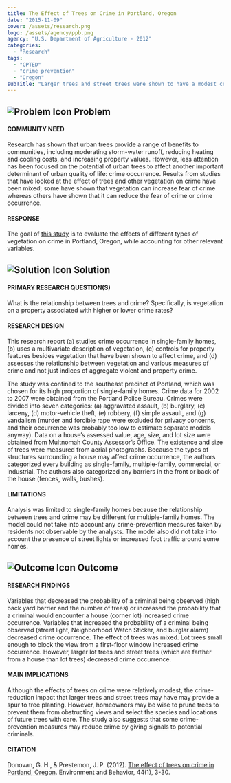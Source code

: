 ```yaml
---
title: The Effect of Trees on Crime in Portland, Oregon
date: "2015-11-09"
cover: /assets/research.png
logo: /assets/agency/ppb.png
agency: "U.S. Department of Agriculture - 2012"
categories:
  - "Research"
tags:
  - "CPTED"
  - "crime prevention"
  - "Oregon"
subTitle: "Larger trees and street trees were shown to have a modest crime reduction impact."
---
```

## ![Problem Icon](https://github.com/google/material-design-icons/raw/master/alert/1x_web/ic_error_outline_black_48dp.png "Problem") Problem

#### COMMUNITY NEED

Research has shown that urban trees provide a range of benefits to communities, including moderating storm-water runoff, reducing heating and cooling costs, and increasing property values. However, less attention has been focused on the potential of urban trees to affect another important determinant of urban quality of life: crime occurrence. Results from studies that have looked at the effect of trees and other vegetation on crime have been mixed; some have shown that vegetation can increase fear of crime whereas others have shown that it can reduce the fear of crime or crime occurrence.

#### RESPONSE

The goal of [this study](https://www.fs.fed.us/pnw/ruwit/papers/donovan/TheEffectofTreesonCrime.pdf) is to evaluate the effects of different types of vegetation on crime in Portland, Oregon, while accounting for other relevant variables.

## ![Solution Icon](https://github.com/google/material-design-icons/raw/master/action/1x_web/ic_lightbulb_outline_black_48dp.png "Solution") Solution

#### PRIMARY RESEARCH QUESTION(S)

What is the relationship between trees and crime? Specifically, is vegetation on a property associated with higher or lower crime rates?

#### RESEARCH DESIGN

This research report (a) studies crime occurrence in single-family homes, (b) uses a multivariate description of vegetation, (c) controls for property features besides vegetation that have been shown to affect crime, and (d) assesses the relationship between vegetation and various measures of crime and not just indices of aggregate violent and property crime.

The study was confined to the southeast precinct of Portland, which was chosen for its high proportion of single-family homes. Crime data for 2002 to 2007 were obtained from the Portland Police Bureau. Crimes were divided into seven categories: (a) aggravated assault, (b) burglary, (c) larceny, (d) motor-vehicle theft, (e) robbery, (f) simple assault, and (g) vandalism (murder and forcible rape were excluded for privacy concerns, and their occurrence was probably too low to estimate separate models anyway). Data on a house’s assessed value, age, size, and lot size were obtained from Multnomah County Assessor’s Office. The existence and size of trees were measured from aerial photographs. Because the types of structures surrounding a house may affect crime occurrence, the authors categorized every building as single-family, multiple-family, commercial, or industrial. The authors also categorized any barriers in the front or back of the house (fences, walls, bushes).

#### LIMITATIONS

Analysis was limited to single-family homes because the relationship between trees and crime may be different for multiple-family homes. The model could not take into account any crime-prevention measures taken by residents not observable by the analysts. The model also did not take into account the presence of street lights or increased foot traffic around some homes.

## ![Outcome Icon](https://github.com/google/material-design-icons/raw/master/action/1x_web/ic_view_list_black_48dp.png "Outcome") Outcome

#### RESEARCH FINDINGS

Variables that decreased the probability of a criminal being observed (high back yard barrier and the number of trees) or increased the probability that a criminal would encounter a house (corner lot) increased crime occurrence. Variables that increased the probability of a criminal being observed (street light, Neighborhood Watch Sticker, and burglar alarm) decreased crime occurrence. The effect of trees was mixed. Lot trees small enough to block the view from a first-floor window increased crime occurrence. However, larger lot trees and street trees (which are farther from a house than lot trees) decreased crime occurrence.

#### MAIN IMPLICATIONS

Although the effects of trees on crime were relatively modest, the crime-reduction impact that larger trees and street trees may have may provide a spur to tree planting. However, homeowners may be wise to prune trees to prevent them from obstructing views and select the species and locations of future trees with care. The study also suggests that some crime-prevention measures may reduce crime by giving signals to potential criminals.

#### CITATION
Donovan, G. H., & Prestemon, J. P. (2012). [The effect of trees on crime in Portland, Oregon](https://www.fs.fed.us/pnw/ruwit/papers/donovan/TheEffectofTreesonCrime.pdf). Environment and Behavior, 44(1), 3-30.
